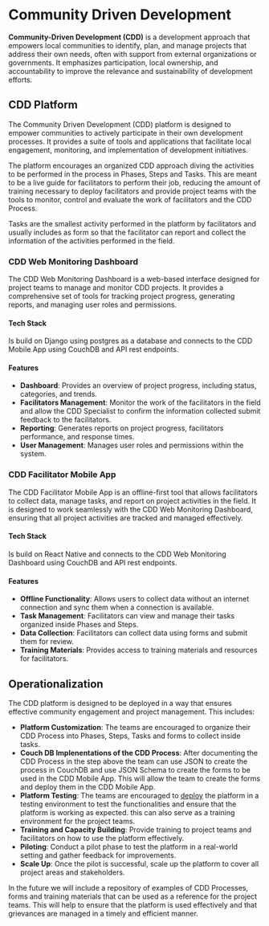 # Community Driven Development

**Community-Driven Development (CDD)** is a development approach that empowers local communities to identify, plan, and manage projects that address their own needs, often with support from external organizations or governments. It emphasizes participation, local ownership, and accountability to improve the relevance and sustainability of development efforts.

## CDD Platform
The Community Driven Development (CDD) platform is designed to empower communities to actively participate in their own development processes. It provides a suite of tools and applications that facilitate local engagement, monitoring, and implementation of development initiatives.

The platform encourages an organized CDD approach diving the activities to be performed in the process in Phases, Steps and Tasks. This are meant to be a live guide for facilitators to perform their job, reducing the amount of training necessary to deploy facilitators and provide project teams with the tools to monitor, control and evaluate the work of facilitators and the CDD Process.

Tasks are the smallest activity performed in the platform by facilitators and usually includes as form so that the facilitator can report and collect the information of the activities performed in the field. 

### CDD Web Monitoring Dashboard

The CDD Web Monitoring Dashboard is a web-based interface designed for project teams to manage and monitor CDD projects. It provides a comprehensive set of tools for tracking project progress, generating reports, and managing user roles and permissions.

#### Tech Stack

Is build on Django using postgres as a database and connects to the CDD Mobile App using CouchDB and API rest endpoints.

#### Features

- **Dashboard**: Provides an overview of project progress, including status, categories, and trends.
- **Facilitators Management**: Monitor the work of the facilitators in the field and allow the CDD Specialist to confirm the information collected submit feedback to the facilitators.
- **Reporting**: Generates reports on project progress, facilitators performance, and response times.
- **User Management**: Manages user roles and permissions within the system.

### CDD Facilitator Mobile App

The CDD Facilitator Mobile App is an offline-first tool that allows facilitators to collect data, manage tasks, and report on project activities in the field. It is designed to work seamlessly with the CDD Web Monitoring Dashboard, ensuring that all project activities are tracked and managed effectively.

#### Tech Stack

Is build on React Native and connects to the CDD Web Monitoring Dashboard using CouchDB and API rest endpoints.

#### Features

- **Offline Functionality**: Allows users to collect data without an internet connection and sync them when a connection is available.
- **Task Management**: Facilitators can view and manage their tasks organized inside Phases and Steps.
- **Data Collection**: Facilitators can collect data using forms and submit them for review.
- **Training Materials**: Provides access to training materials and resources for facilitators.


## Operationalization

The CDD platform is designed to be deployed in a way that ensures effective community engagement and project management. This includes:

- **Platform Customization**: The teams are encouraged to organize their CDD Process into Phases, Steps, Tasks and forms to collect inside tasks.
- **Couch DB Implenentations of the CDD Process**: After documenting the CDD Process in the step above the team can use JSON to create the process in CouchDB and use JSON Schema to create the forms to be used in the CDD Mobile App. This will allow the team to create the forms and deploy them in the CDD Mobile App.
- **Platform Testing**: The teams are encouraged to [deploy](deployment.md) the platform in a testing environment to test the functionalities and ensure that the platform is working as expected. this can also serve as a training environment for the project teams.
- **Training and Capacity Building**: Provide training to project teams and facilitators on how to use the platform effectively.
- **Piloting**: Conduct a pilot phase to test the platform in a real-world setting and gather feedback for improvements.
- **Scale Up**: Once the pilot is successful, scale up the platform to cover all project areas and stakeholders.

In the future we will include a repository of examples of CDD Processes, forms and training materials that can be used as a reference for the project teams. This will help to ensure that the platform is used effectively and that grievances are managed in a timely and efficient manner.
